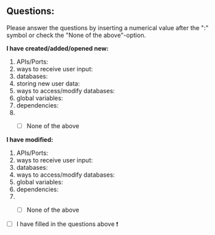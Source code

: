 



<!--Begin questions-->
## Questions:
Please answer the questions by inserting a numerical value after the ":" symbol or check the "None of the above"-option.

**I have created/added/opened new:**
1. APIs/Ports:
2. ways to receive user input:
3. databases:
4. storing new user data:
5. ways to access/modify databases:
6. global variables:
7. dependencies:
8. - [ ] None of the above


**I have modified:**
1. APIs/Ports:
2. ways to receive user input:
4. databases:
5. ways to access/modify databases:
6. global variables:
7. dependencies:
8. - [ ] None of the above



- [ ] I have filled in the questions above :heavy_exclamation_mark:
<!--End of questions-->
